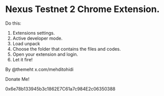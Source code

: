 # Nexus Testnet 2 Chrome Extension.

Do this:

1. Extensions settings.
2. Active developer mode.
3. Load unpack
4. Choose the folder that contains the files and codes.
5. Open your extension and login.
6. Let it fire!

By @themeht
x.com/mehditohidi

Donate Me!

0x6e78b133945b3c1862E7C61a7c984E2c06350388
